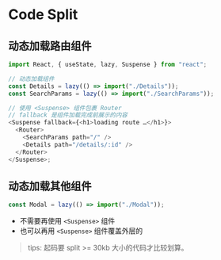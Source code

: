 # Code Split

## 动态加载路由组件

```js
import React, { useState, lazy, Suspense } from "react";

// 动态加载组件
const Details = lazy(() => import("./Details"));
const SearchParams = lazy(() => import("./SearchParams"));

// 使用 <Suspense> 组件包裹 Router
// fallback 是组件加载完成前展示的内容
<Suspense fallback={<h1>loading route …</h1>}>
  <Router>
    <SearchParams path="/" />
    <Details path="/details/:id" />
  </Router>
</Suspense>;
```

## 动态加载其他组件

```js
const Modal = lazy(() => import("./Modal"));
```

- 不需要再使用 `<Suspense>` 组件
- 也可以再用 `<Suspense>` 组件覆盖外层的

> tips: 起码要 split >= 30kb 大小的代码才比较划算。